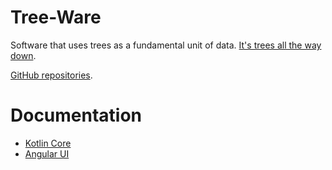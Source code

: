# Tree-Ware

Software that uses trees as a fundamental unit of data. [It's trees all the way down](https://en.wikipedia.org/wiki/Turtles_all_the_way_down).

[GitHub repositories](https://github.com/tree-ware).

# Documentation

* [Kotlin Core](tree-ware-kotlin-core/)
* [Angular UI](tree-ware-angular-ui/)
